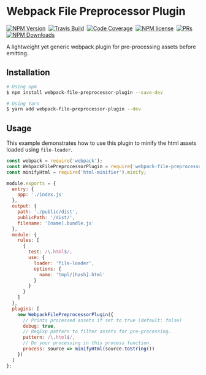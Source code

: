 # Webpack File Preprocessor Plugin
[![NPM Version](https://img.shields.io/npm/v/webpack-file-preprocessor-plugin.svg?style=flat-square&color=blue)](https://www.npmjs.com/package/webpack-file-preprocessor-plugin)&nbsp; [![Travis Build](https://img.shields.io/travis/com/kabirbaidhya/webpack-file-preprocessor-plugin/master?style=flat-square&color=brightgreen)](https://travis-ci.com/kabirbaidhya/webpack-file-preprocessor-plugin)&nbsp; [![Code Coverage](https://img.shields.io/codecov/c/github/kabirbaidhya/webpack-file-preprocessor-plugin/master?style=flat-square&color=brightgreen)](https://codecov.io/gh/kabirbaidhya/webpack-file-preprocessor-plugin)&nbsp; [![NPM license](https://img.shields.io/npm/l/webpack-file-preprocessor-plugin?style=flat-square&color=brightgreen)](https://github.com/kabirbaidhya/webpack-file-preprocessor-plugin/blob/master/LICENSE)&nbsp; [![PRs](https://img.shields.io/badge/PRs-Welcome-brightgreen)](https://github.com/kabirbaidhya/webpack-file-preprocessor-plugin/pulls)&nbsp; [![NPM Downloads](https://img.shields.io/npm/dt/webpack-file-preprocessor-plugin.svg?style=flat-square&color=brightgreen)](https://www.npmjs.com/package/webpack-file-preprocessor-plugin)

A lightweight yet generic webpack plugin for pre-processing assets before emitting.

## Installation

```bash
# Using npm
$ npm install webpack-file-preprocessor-plugin --save-dev

# Using Yarn
$ yarn add webpack-file-preprocessor-plugin --dev
```

## Usage

This example demonstrates how to use this plugin to minify the html assets loaded using `file-loader`.

```javascript
const webpack = require('webpack');
const WebpackFilePreprocessorPlugin = require('webpack-file-preprocessor-plugin');
const minifyHtml = require('html-minifier').minify;

module.exports = {
  entry: {
    app: './index.js'
  },
  output: {
    path: './public/dist',
    publicPath: '/dist/',
    filename: '[name].bundle.js'
  },
  module: {
    rules: [
      {
        test: /\.html$/,
        use: {
          loader: 'file-loader',
          options: {
            name: 'tmpl/[hash].html'
          }
        }
      }
    ]
  },
  plugins: [
    new WebpackFilePreprocessorPlugin({
      // Prints processed assets if set to true (default: false)
      debug: true,
      // RegExp pattern to filter assets for pre-processing.
      pattern: /\.html$/,
      // Do your processing in this process function.
      process: source => minifyHtml(source.toString())
    })
  ]
};
```
